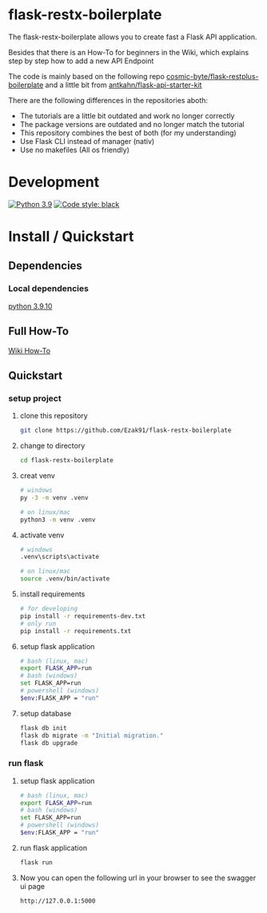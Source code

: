 # flask-restx-boilerplate

The flask-restx-boilerplate allows you to create fast a Flask API application.

Besides that there is an How-To for beginners in the Wiki, which explains step by step how to add a new API Endpoint

The code is mainly based on the following repo [cosmic-byte/flask-restplus-boilerplate](https://github.com/cosmic-byte/flask-restplus-boilerplate) and a little bit from
[antkahn/flask-api-starter-kit](https://github.com/antkahn/flask-api-starter-kit)

There are the following differences in the repositories aboth:

- The tutorials are a little bit outdated and work no longer correctly
- The package versions are outdated and no longer match the tutorial
- This repository combines the best of both (for my understanding)
- Use Flask CLI instead of manager (nativ)
- Use no makefiles (All os friendly)

# Development

[![Python 3.9](https://img.shields.io/badge/python-3.9-blue.svg)](https://www.python.org/downloads/release/python-360/)
[![Code style: black](https://img.shields.io/badge/code%20style-black-blue.svg)](https://github.com/psf/black)

# Install / Quickstart

## Dependencies

### Local dependencies

[python 3.9.10](https://www.python.org)

## Full How-To

[Wiki How-To](https://github.com/Ezak91/flask-restx-boilerplate/wiki#how-to)

## Quickstart

### setup project

1. clone this repository

   ```bash
   git clone https://github.com/Ezak91/flask-restx-boilerplate
   ```

1. change to directory

   ```bash
   cd flask-restx-boilerplate
   ```

1. creat venv

   ```bash
   # windows
   py -3 -m venv .venv

   # on linux/mac
   python3 -m venv .venv
   ```

1. activate venv

   ```bash
   # windows
   .venv\scripts\activate

   # on linux/mac
   source .venv/bin/activate
   ```

1. install requirements

   ```bash
   # for developing
   pip install -r requirements-dev.txt
   # only run
   pip install -r requirements.txt
   ```

1. setup flask application

   ```bash
   # bash (linux, mac)
   export FLASK_APP=run
   # bash (windows)
   set FLASK_APP=run
   # powershell (windows)
   $env:FLASK_APP = "run"
   ```

1. setup database

   ```bash
   flask db init
   flask db migrate -m "Initial migration."
   flask db upgrade
   ```

### run flask

1. setup flask application

   ```bash
   # bash (linux, mac)
   export FLASK_APP=run
   # bash (windows)
   set FLASK_APP=run
   # powershell (windows)
   $env:FLASK_APP = "run"
   ```

1. run flask application

   ```bash
   flask run
   ```

1. Now you can open the following url in your browser to see the swagger ui page

   ```
   http://127.0.0.1:5000
   ```
